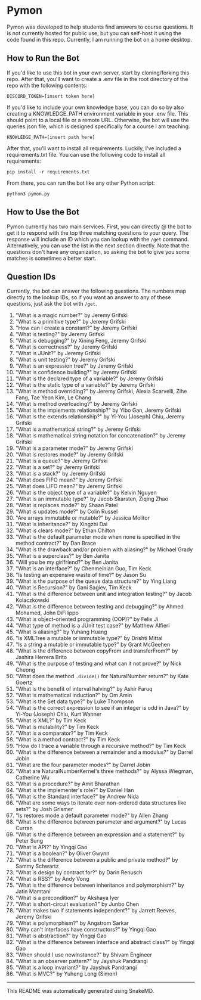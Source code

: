 # Pymon

Pymon was developed to help students find answers to course questions. It is not currently hosted for public use, but you can self-host it using the code found in this repo. Currently, I am running the bot on a home desktop.

## How to Run the Bot

If you'd like to use this bot in your own server, start by cloning/forking this repo. After that, you'll want to create a .env file in the root directory of the repo with the following contents:

```env
DISCORD_TOKEN=[insert token here]
```

If you'd like to include your own knowledge base, you can do so by also creating a KNOWLEDGE_PATH environment variable in your .env file. This should point to a local file or a remote URL. Otherwise, the bot will use the queries.json file, which is designed specifically for a course I am teaching.

```env
KNOWLEDGE_PATH=[insert path here]
```

After that, you'll want to install all requirements. Luckily, I've included a requirements.txt file. You can use the following code to install all requirements:

```shell
pip install -r requirements.txt
```

From there, you can run the bot like any other Python script:

```shell
python3 pymon.py
```

## How to Use the Bot

Pymon currently has two main services. First, you can directly @ the bot to get it to respond with the top three matching questions to your query. The response will include an ID which you can lookup with the `/get` command. Alternatively, you can use the list in the next section directly. Note that the questions don't have any organization, so asking the bot to give you some matches is sometimes a better start.

## Question IDs

Currently, the bot can answer the following questions. The numbers map directly to the lookup IDs, so if you want an answer to any of these questions, just ask the bot with `/get`.

1. "What is a magic number?" by Jeremy Grifski
2. "What is a primitive type?" by Jeremy Grifski
3. "How can I create a constant?" by Jeremy Grifski
4. "What is testing?" by Jeremy Grifski
5. "What is debugging?" by Xining Feng, Jeremy Grifski
6. "What is correctness?" by Jeremy Grifski
7. "What is JUnit?" by Jeremy Grifski
8. "What is unit testing?" by Jeremy Grifski
9. "What is an expression tree?" by Jeremy Grifski
10. "What is confidence building?" by Jeremy Grifski
11. "What is the declared type of a variable?" by Jeremy Grifski
12. "What is the static type of a variable?" by Jeremy Grifski
13. "What is method overriding?" by Jeremy Grifski, Alexia Scarvelli, Zihe Fang, Tae Yeon Kim, Le Chang
14. "What is method overloading?" by Jeremy Grifski
15. "What is the implements relationship?" by Yibo Gan, Jeremy Grifski
16. "What is the extends relationship?" by Yi-You (Joseph) Chiu, Jeremy Grifski
17. "What is a mathematical string?" by Jeremy Grifski
18. "What is mathematical string notation for concatenation?" by Jeremy Grifski
19. "What is a parameter mode?" by Jeremy Grifski
20. "What is restores mode?" by Jeremy Grifski
21. "What is a queue?" by Jeremy Grifski
22. "What is a set?" by Jeremy Grifski
23. "What is a stack?" by Jeremy Grifski
24. "What does FIFO mean?" by Jeremy Grifski
25. "What does LIFO mean?" by Jeremy Grifski
26. "What is the object type of a variable?" by Kelvin Nguyen
27. "What is an immutable type?" by Jacob Skarsten, Ziqing Zhao
28. "What is replaces mode?" by Shaan Patel
29. "What is updates mode?" by Colin Russel
30. "Are arrays immutable or mutable?" by Jessica Molitor
31. "What is inheritance?" by Xingzhi Dai
32. "What is clears mode?" by Ethan Chilton
33. "What is the default parameter mode when none is specified in the method contract?" by Dan Brace
34. "What is the drawback and/or problem with aliasing?" by Michael Grady
35. "What is a superclass?" by Ben Janita
36. "Will you be my girlfriend?" by Ben Janita
37. "What is an interface?" by Chenmeinian Guo, Tim Keck
38. "Is testing an expensive waste of time?" by Jason Su
39. "What is the purpose of the queue data structure?" by Ying Liang
40. "What is Recursion?" by Gani Sagiev, Tim Keck
41. "What is the difference between unit and integration testing?" by Jacob Kolaczkowski
42. "What is the difference between testing and debugging?" by Ahmed Mohamed, John DiFilippo
43. "What is object-oriented programming (OOP)?" by Felix Ji
44. "What type of method is a JUnit test case?" by Matthew Alfieri
45. "What is aliasing?" by Yuhang Huang
46. "Is XMLTree a mutable or immutable type?" by Drishti Mittal
47. "Is a string a mutable or immutable type?" by Grant McGeehen
48. "What is the difference between copyFrom and transferFrom?" by Jashira Herrera Brito
49. "What is the purpose of testing and what can it not prove?" by Nick Cheong
50. "What does the method `.divide()` for NaturalNumber return?" by Kate Goertz
51. "What is the benefit of interval halving?" by Ashir Faruq
52. "What is mathematical induction?" by Om Amin
53. "What is the Set data type?" by Luke Thompson
54. "What is the correct expression to see if an integer is odd in Java?" by Yi-You (Joseph) Chiu, Kurt Wanner
55. "What is XML?" by Tim Keck
56. "What is mutability?" by Tim Keck
57. "What is a comparator?" by Tim Keck
58. "What is a method contract?" by Tim Keck
59. "How do I trace a variable through a recursive method?" by Tim Keck
60. "What is the difference between a remainder and a modulus?" by Darrel Jobin
61. "What are the four parameter modes?" by Darrel Jobin
62. "What are NaturalNumberKernel's three methods?" by Alyssa Wiegman, Catherine Wu
63. "What is a procedure?" by Amit Bharathan
64. "What is the implementer's role?" by Daniel Han
65. "What is the Standard interface?" by Andrew Nida
66. "What are some ways to iterate over non-ordered data structures like sets?" by Josh Grismer
67. "Is restores mode a default parameter mode?" by Allen Zhang
68. "What is the difference between parameter and argument?" by Lucas Curran
69. "What is the difference between an expression and a statement?" by Peter Sung
70. "What is API?" by Yingqi Gao
71. "What is a boolean?" by Oliver Gwynn
72. "What is the difference between a public and private method?" by Sammy Schwartz
73. "What is design by contract for?" by Darin Renusch
74. "What is RSS?" by Andy Vong
75. "What is the difference between inheritance and polymorphism?" by Jatin Mamtani
76. "What is a precondition?" by Akshaya Iyer
77. "What is short-circuit evaluation?" by Junbo Chen
78. "What makes two if statements independent?" by Jarrett Reeves, Jeremy Grifski
79. "What is polymorphism?" by Angstrom Sarkar
80. "Why can't interfaces have constructors?" by Yingqi Gao
81. "What is abstraction?" by Yingqi Gao
82. "What is the difference between interface and abstract class?" by Yingqi Gao
83. "When should I use newInstance?" by Shivam Engineer
84. "What is an observer pattern?" by Jayshuk Pandrangi
85. "What is a loop invariant?" by Jayshuk Pandrangi
86. "What is MVC?" by Yuheng Long (Simon)

---

This README was automatically generated using SnakeMD.